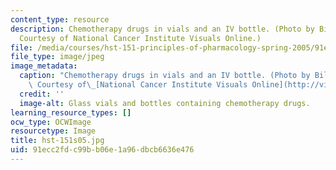 ```yaml
---
content_type: resource
description: Chemotherapy drugs in vials and an IV bottle. (Photo by Bill Branson.
  Courtesy of National Cancer Institute Visuals Online.)
file: /media/courses/hst-151-principles-of-pharmacology-spring-2005/91ecc2fdc99bb06e1a96dbcb6636e476_hst-151s05.jpg
file_type: image/jpeg
image_metadata:
  caption: "Chemotherapy drugs in vials and an IV bottle. (Photo by Bill Branson.\
    \ Courtesy of\_[National Cancer Institute Visuals Online](http://visualsonline.cancer.gov/).)"
  credit: ''
  image-alt: Glass vials and bottles containing chemotherapy drugs.
learning_resource_types: []
ocw_type: OCWImage
resourcetype: Image
title: hst-151s05.jpg
uid: 91ecc2fd-c99b-b06e-1a96-dbcb6636e476
---
```

